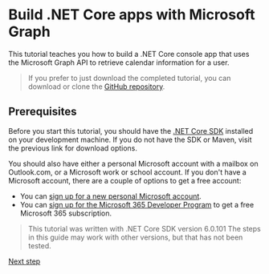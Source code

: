 # Build .NET Core apps with Microsoft Graph

This tutorial teaches you how to build a .NET Core console app that uses the Microsoft Graph API to retrieve calendar information for a user.

> If you prefer to just download the completed tutorial, you can download or clone the [GitHub repository](https://github.com/sebastienlevert/microsoft-graph-getting-started).

## Prerequisites

Before you start this tutorial, you should have the [.NET Core SDK](https://dotnet.microsoft.com/download) installed on your development machine. If you do not have the SDK or Maven, visit the previous link for download options.

You should also have either a personal Microsoft account with a mailbox on Outlook.com, or a Microsoft work or school account. If you don't have a Microsoft account, there are a couple of options to get a free account:

- You can [sign up for a new personal Microsoft account](https://signup.live.com/signup?wa=wsignin1.0&rpsnv=12&ct=1454618383&rver=6.4.6456.0&wp=MBI_SSL_SHARED&wreply=https://mail.live.com/default.aspx&id=64855&cbcxt=mai&bk=1454618383&uiflavor=web&uaid=b213a65b4fdc484382b6622b3ecaa547&mkt=E-US&lc=1033&lic=1).
- You can [sign up for the Microsoft 365 Developer Program](https://developer.microsoft.com/microsoft-365/dev-program) to get a free Microsoft 365 subscription.

> This tutorial was written with .NET Core SDK version 6.0.101 The steps in this guide may work with other versions, but that has not been tested.

[Next step](02-create-app.md)
